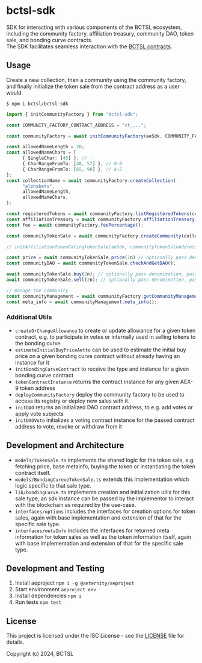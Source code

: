 
# bctsl-sdk

SDK for interacting with various components of the BCTSL ecosystem, including the community factory, affiliation treasury, community DAO, token sale, and bonding curve contracts.  
The SDK facilitates seamless interaction with the [BCTSL contracts](https://github.com/bctsl/bctsl-contracts).

## Usage

Create a new collection, then a community using the community factory, and finally initialize the token sale from the contract address as a user would.

`$ npm i bctsl/bctsl-sdk`

```typescript
import { initCommunityFactory } from "bctsl-sdk";

const COMMUNITY_FACTORY_CONTRACT_ADDRESS = "ct_...";

const communityFactory = await initCommunityFactory(aeSdk, COMMUNITY_FACTORY_CONTRACT_ADDRESS);

const allowedNameLength = 20;
const allowedNameChars = [
      { SingleChar: [45] }, // -
      { CharRangeFromTo: [48, 57] }, // 0-9
      { CharRangeFromTo: [65, 90] }, // A-Z
];
const collectionName = await communityFactory.createCollection(
      "alphabets",
      allowedNameLength,
      allowedNameChars,
);

const registeredTokens = await communityFactory.listRegisteredTokens(collectionName);
const affiliationTreasury = await communityFactory.affiliationTreasury();
const fee = await communityFactory.feePercentage();

const communityTokenSale = await communityFactory.createCommunity(collectionName, "name", new Map(/* arbitrary meta info key value */), 0 /*initial buy count*/) // optionally pass denomination, default full token, full ae

// initAffiliationTokenGatingTokenSale(aeSdk, communityTokenSaleAddress) can be used to initialize the token sale if needed after its creation

const price = await communityTokenSale.price(1n) // optionally pass denomination, default full token, full ae
const communityDAO = await communityTokenSale.checkAndGetDAO();

await communityTokenSale.buy(2n); // optionally pass denomination, passing string (for float and higher precision) or number is also possible
await communityTokenSale.sell(2n); // optionally pass denomination, passing string (for float and higher precision) or number is also possible

// manage the community
const communityManagement = await communityFactory.getCommunityManagement(communityTokenSale.address);
const meta_info = await communityManagement.meta_info();
```

### Additional Utils

 - `createOrChangeAllowance` to create or update allowance for a given token contract, e.g. to participate in votes or internally used in selling tokens to the bonding curve
 - `estimateInitialBuyPriceAetto` can be used to estimate the initial buy price on a given bonding curve contract without already having an instance for it
 - `initBondingCurveContract` to receive the type and instance for a given bonding curve contract
 - `tokenContractInstance` returns the contract instance for any given AEX-9 token address
 - `deployCommunityFactory` deploy the community factory to be used to access its registry or deploy new sales with it.
 - `initDAO` returns an initialized DAO contract address, to e.g. add votes or apply vote subjects
 - `initDAOVote` initializes a voting contract instance for the passed contract address to vote, revoke or withdraw from it

## Development and Architecture

 - `models/TokenSale.ts` implements the shared logic for the token sale, e.g. fetching price, base metainfo, buying the token or instantiating the token contract itself.
 - `models/BondingCureveTokenSale.ts` extends this implementation which logic specific to that sale type.
 - `lib/bondingCurve.ts` implements creation and initialization utils for this sale type, an sdk instance can be passed by the implementor to interact with the blockchain as required by the use-case.
 - `interfaces/options` includes the interfaces for creation options for token sales, again with base implementation and extension of that for the specific sale type.
 - `interfaces/metaInfo` includes the interfaces for returned meta information for token sales as well as the token information itself, again with base implementation and extension of that for the specific sale type.

## Development and Testing

1. Install aeproject `npm i -g @aeternity/aeproject`
2. Start environment `aeproject env`
3. Install dependencies `npm i`
4. Run tests `npm test`

## License

This project is licensed under the ISC License - see the [LICENSE](LICENSE) file for details.

Copyright (c) 2024, BCTSL
